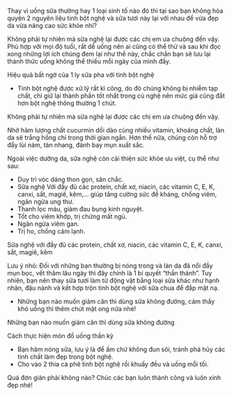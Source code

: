 Thay vì uống sữa thường hay 1 loại sinh tố nào đó thì tại sao bạn không hòa quyện 2 nguyên liệu tinh bột nghệ và sữa tươi này lại với nhau để vừa đẹp da vừa nâng cao sức khỏe nhỉ?

Không phải tự nhiên mà sữa nghệ lại được các chị em ưa chuộng đến vậy. Phù hợp với mọi độ tuổi, rất dễ uống nên ai cũng có thể thử và sau khi đọc xong những lợi ích chúng đem lại như thế này, chắc chắn bạn sẽ lưu lại thành thức uống không thể thiếu mỗi ngày của mình đấy.

Hiệu quả bất ngờ của 1 ly sữa pha với tinh bột nghệ
- Tinh bột nghệ được xử lý rất kì công, do đó chúng không bị nhiễm tạp chất, chỉ giữ lại thành phần tốt nhất trong củ nghệ nên mức giá cũng đắt hơn bột nghệ thông thường 1 chút.


Không phải tự nhiên mà sữa nghệ lại được các chị em ưa chuộng đến vậy.

Nhờ hàm lượng chất cucurmin dồi dào cùng nhiều vitamin, khoáng chất, làn da sẽ trắng hồng chỉ trong thời gian ngắn. Hơn thế nữa, chúng còn hỗ trợ đẩy lùi nám, tàn nhang, đánh bay mụn xuất sắc.

Ngoài việc dưỡng da, sữa nghệ còn cải thiện sức khỏe ưu việt, cụ thể như sau:
- Duy trì vóc dáng thon gọn, săn chắc.
- Sữa nghệ Với đầy đủ các protein, chất xơ, niacin, các vitamin C, E, K, canxi, sắt, magiê, kẽm,… giúp tăng cường sức đề kháng, chống viêm, ngăn ngừa ung thư.
- Thanh lọc máu, giảm đau bụng kinh nguyệt.
-  Tốt cho viêm khớp, trị chứng mất ngủ.
- Ngăn ngừa viêm gan.
- Trị ho, chống cảm lạnh.


Sữa nghệ với đầy đủ các protein, chất xơ, niacin, các vitamin C, E, K, canxi, sắt, magiê, kẽm

Lưu ý nhỏ: Đối với những bạn thường bị nóng trong và làn da đã nổi đầy mụn bọc, vết thâm lâu ngày thì đây chính là 1 bí quyết “thần thánh”. Tuy nhiên, bạn nên thay sữa tươi làm từ động vật bằng loại sữa khác như hạnh nhân, đậu nành và kết hợp trộn tinh bột nghệ với sữa chua để đắp mặt nạ.

- Những bạn nào muốn giảm cân thì dùng sữa không đường, cảm thấy khó uống thì thêm chút mật ong nữa nhé!


Những bạn nào muốn giảm cân thì dùng sữa không đường

Cách thực hiện món đồ uống thần kỳ
- Bạn hâm nóng sữa, lưu ý là để ấm chứ không đun sôi, tránh phá hủy  các tinh chất làm đẹp trong bột nghệ.
- Cho vào 2 thìa cà phê tinh bột nghệ rồi khuấy đều và uống mỗi tối.


Quá đơn giản phải không nào? Chúc các bạn luôn thành công và luôn xinh đẹp nhé!

